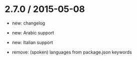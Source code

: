 2.7.0 / 2015-05-08
==================

* new: changelog
* new: Arabic support
* new: Italian support

* remove: (spoken) languages from package.json keywords
